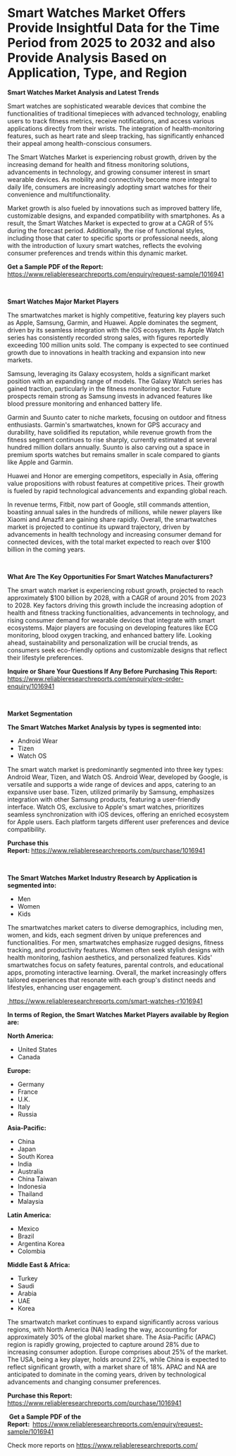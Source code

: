 <p><h1>Smart Watches Market Offers Provide Insightful Data for the Time Period from 2025 to 2032 and also Provide Analysis Based on Application, Type, and Region</h1></p><p><strong>Smart Watches Market Analysis and Latest Trends</strong></p>
<p><p>Smart watches are sophisticated wearable devices that combine the functionalities of traditional timepieces with advanced technology, enabling users to track fitness metrics, receive notifications, and access various applications directly from their wrists. The integration of health-monitoring features, such as heart rate and sleep tracking, has significantly enhanced their appeal among health-conscious consumers.</p><p>The Smart Watches Market is experiencing robust growth, driven by the increasing demand for health and fitness monitoring solutions, advancements in technology, and growing consumer interest in smart wearable devices. As mobility and connectivity become more integral to daily life, consumers are increasingly adopting smart watches for their convenience and multifunctionality. </p><p>Market growth is also fueled by innovations such as improved battery life, customizable designs, and expanded compatibility with smartphones. As a result, the Smart Watches Market is expected to grow at a CAGR of 5% during the forecast period. Additionally, the rise of functional styles, including those that cater to specific sports or professional needs, along with the introduction of luxury smart watches, reflects the evolving consumer preferences and trends within this dynamic market.</p></p>
<p><strong>Get a Sample PDF of the Report:&nbsp;</strong> <a href="https://www.reliableresearchreports.com/enquiry/request-sample/1016941?utm_campaign=3529&utm_medium=2&utm_source=Github&utm_content=ia&utm_term=21032025&utm_id=smart-watches">https://www.reliableresearchreports.com/enquiry/request-sample/1016941</a></p>
<p>&nbsp;</p>
<p><strong>Smart Watches Major Market Players</strong></p>
<p><p>The smartwatches market is highly competitive, featuring key players such as Apple, Samsung, Garmin, and Huawei. Apple dominates the segment, driven by its seamless integration with the iOS ecosystem. Its Apple Watch series has consistently recorded strong sales, with figures reportedly exceeding 100 million units sold. The company is expected to see continued growth due to innovations in health tracking and expansion into new markets.</p><p>Samsung, leveraging its Galaxy ecosystem, holds a significant market position with an expanding range of models. The Galaxy Watch series has gained traction, particularly in the fitness monitoring sector. Future prospects remain strong as Samsung invests in advanced features like blood pressure monitoring and enhanced battery life.</p><p>Garmin and Suunto cater to niche markets, focusing on outdoor and fitness enthusiasts. Garmin's smartwatches, known for GPS accuracy and durability, have solidified its reputation, while revenue growth from the fitness segment continues to rise sharply, currently estimated at several hundred million dollars annually. Suunto is also carving out a space in premium sports watches but remains smaller in scale compared to giants like Apple and Garmin.</p><p>Huawei and Honor are emerging competitors, especially in Asia, offering value propositions with robust features at competitive prices. Their growth is fueled by rapid technological advancements and expanding global reach.</p><p>In revenue terms, Fitbit, now part of Google, still commands attention, boasting annual sales in the hundreds of millions, while newer players like Xiaomi and Amazfit are gaining share rapidly. Overall, the smartwatches market is projected to continue its upward trajectory, driven by advancements in health technology and increasing consumer demand for connected devices, with the total market expected to reach over $100 billion in the coming years.</p></p>
<p>&nbsp;</p>
<p><strong>What Are The Key Opportunities For Smart Watches Manufacturers?</strong></p>
<p><p>The smart watch market is experiencing robust growth, projected to reach approximately $100 billion by 2028, with a CAGR of around 20% from 2023 to 2028. Key factors driving this growth include the increasing adoption of health and fitness tracking functionalities, advancements in technology, and rising consumer demand for wearable devices that integrate with smart ecosystems. Major players are focusing on developing features like ECG monitoring, blood oxygen tracking, and enhanced battery life. Looking ahead, sustainability and personalization will be crucial trends, as consumers seek eco-friendly options and customizable designs that reflect their lifestyle preferences.</p></p>
<p><strong>Inquire or Share Your Questions If Any Before Purchasing This Report:</strong> <a href="https://www.reliableresearchreports.com/enquiry/pre-order-enquiry/1016941?utm_campaign=3529&utm_medium=2&utm_source=Github&utm_content=ia&utm_term=21032025&utm_id=smart-watches">https://www.reliableresearchreports.com/enquiry/pre-order-enquiry/1016941</a></p>
<p>&nbsp;</p>
<p><strong>Market Segmentation</strong></p>
<p><strong>The Smart Watches Market Analysis by types is segmented into:</strong></p>
<p><ul><li>Android Wear</li><li>Tizen</li><li>Watch OS</li></ul></p>
<p><p>The smart watch market is predominantly segmented into three key types: Android Wear, Tizen, and Watch OS. Android Wear, developed by Google, is versatile and supports a wide range of devices and apps, catering to an expansive user base. Tizen, utilized primarily by Samsung, emphasizes integration with other Samsung products, featuring a user-friendly interface. Watch OS, exclusive to Apple's smart watches, prioritizes seamless synchronization with iOS devices, offering an enriched ecosystem for Apple users. Each platform targets different user preferences and device compatibility.</p></p>
<p><strong>Purchase this Report:&nbsp;</strong><a href="https://www.reliableresearchreports.com/purchase/1016941?utm_campaign=3529&utm_medium=2&utm_source=Github&utm_content=ia&utm_term=21032025&utm_id=smart-watches">https://www.reliableresearchreports.com/purchase/1016941</a></p>
<p>&nbsp;</p>
<p><strong>The Smart Watches Market Industry Research by Application is segmented into:</strong></p>
<p><ul><li>Men</li><li>Women</li><li>Kids</li></ul></p>
<p><p>The smartwatches market caters to diverse demographics, including men, women, and kids, each segment driven by unique preferences and functionalities. For men, smartwatches emphasize rugged designs, fitness tracking, and productivity features. Women often seek stylish designs with health monitoring, fashion aesthetics, and personalized features. Kids' smartwatches focus on safety features, parental controls, and educational apps, promoting interactive learning. Overall, the market increasingly offers tailored experiences that resonate with each group's distinct needs and lifestyles, enhancing user engagement.</p></p>
<p><a href="https://www.reliableresearchreports.com/smart-watches-r1016941?utm_campaign=3529&utm_medium=2&utm_source=Github&utm_content=ia&utm_term=21032025&utm_id=smart-watches">&nbsp;https://www.reliableresearchreports.com/smart-watches-r1016941</a></p>
<p><strong>In terms of Region, the Smart Watches Market Players available by Region are:</strong></p>
<p>
    <p> <strong> North America: </strong>
        <ul>
            <li>United States</li>
            <li>Canada</li>
        </ul>
        </p> 
    <p> <strong> Europe: </strong>
        <ul>
            <li>Germany</li>
            <li>France</li>
            <li>U.K.</li>
            <li>Italy</li>
            <li>Russia</li>
        </ul>
        </p> 
    <p> <strong> Asia-Pacific: </strong>
        <ul>
            <li>China</li>
            <li>Japan</li>
            <li>South Korea</li>
            <li>India</li>
            <li>Australia</li>
            <li>China Taiwan</li>
            <li>Indonesia</li>
            <li>Thailand</li>
            <li>Malaysia</li>
        </ul>
        </p> 
    <p> <strong> Latin America: </strong>
        <ul>
            <li>Mexico</li>
            <li>Brazil</li>
            <li>Argentina Korea</li>
            <li>Colombia</li>
        </ul>
        </p> 
    <p> <strong> Middle East & Africa: </strong>
        <ul>
            <li>Turkey</li>
            <li>Saudi</li>
            <li>Arabia</li>
            <li>UAE</li>
            <li>Korea</li>
        </ul>
    </p>
    </p>
<p><p>The smartwatch market continues to expand significantly across various regions, with North America (NA) leading the way, accounting for approximately 30% of the global market share. The Asia-Pacific (APAC) region is rapidly growing, projected to capture around 28% due to increasing consumer adoption. Europe comprises about 25% of the market. The USA, being a key player, holds around 22%, while China is expected to reflect significant growth, with a market share of 18%. APAC and NA are anticipated to dominate in the coming years, driven by technological advancements and changing consumer preferences.</p></p>
<p><strong>Purchase this Report: </strong><a href="https://www.reliableresearchreports.com/purchase/1016941?utm_campaign=3529&utm_medium=2&utm_source=Github&utm_content=ia&utm_term=21032025&utm_id=smart-watches">https://www.reliableresearchreports.com/purchase/1016941</a></p>
<p>&nbsp;<strong>Get a Sample PDF of the Report:&nbsp;&nbsp;</strong><a href="https://www.reliableresearchreports.com/enquiry/request-sample/1016941?utm_campaign=3529&utm_medium=2&utm_source=Github&utm_content=ia&utm_term=21032025&utm_id=smart-watches">https://www.reliableresearchreports.com/enquiry/request-sample/1016941</a></p>
<p><strong></strong></p>
<p>Check more reports on <a href="https://www.reliableresearchreports.com/?utm_campaign=3529&utm_medium=2&utm_source=Github&utm_content=ia&utm_term=21032025&utm_id=smart-watches">https://www.reliableresearchreports.com/</a></p>